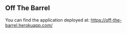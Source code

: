 ## Off The Barrel

You can find the application deployed at: <https://off-the-barrel.herokuapp.com/>
